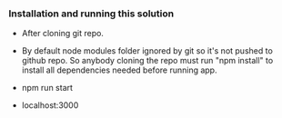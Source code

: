 
### Installation and running this solution

- After cloning git repo.

- By default node modules folder ignored by git so it's not pushed to github repo. So anybody cloning the repo must run "npm install" to install all dependencies needed before running app.

- npm run start

- localhost:3000

